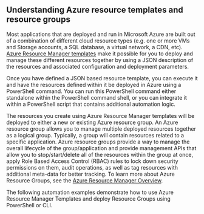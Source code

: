 ## Understanding Azure resource templates and resource groups

Most applications that are deployed and run in Microsoft Azure are built out of a combination of different cloud resource types (e.g. one or more VMs and Storage accounts, a SQL database, a virtual network, a CDN, etc).  [Azure Resource Manager templates](../resource-group-authoring-templates.md) make it possible for you to deploy and manage these different resources together by using a JSON description of the resources and associated configuration and deployment parameters.

Once you have defined a JSON based resource template, you can execute it and have the resources defined within it be deployed in Azure using a PowerShell command.  You can run this PowerShell command either standalone within the PowerShell command shell, or you can integrate it within a PowerShell script that contains additional automation logic.

The resources you create using Azure Resource Manager templates will be deployed to either a new or existing Azure resource group.  An Azure resource group allows you to manage multiple deployed resources together as a logical group. Typically, a group will contain resources related to a specific application.  Azure resource groups provide a way to manage the overall lifecycle of the group/application and provide management APIs that allow you to stop/start/delete all of the resources within the group at once, apply Role Based Access Control (RBAC) rules to lock down security permissions on them, audit operations, as well as tag resources with additional meta-data for better tracking. To learn more about Azure Resource Groups, see the [Azure Resource Manager Overview](https://azure.microsoft.com/documentation/articles/resource-group-overview/). 

The following automation examples demonstrate how to use Azure Resource Manager Templates and deploy Resource Groups using PowerShell or CLI.
